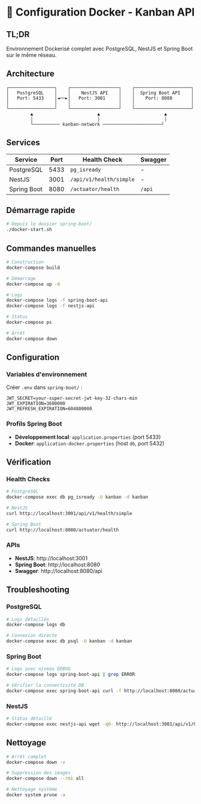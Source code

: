 # 🐳 Configuration Docker - Kanban API

## TL;DR
Environnement Dockerisé complet avec PostgreSQL, NestJS et Spring Boot sur le même réseau.

## Architecture

```
┌─────────────────┐    ┌──────────────────┐    ┌─────────────────────┐
│   PostgreSQL    │    │    NestJS API    │    │  Spring Boot API    │
│   Port: 5433    │◄──►│   Port: 3001     │    │    Port: 8080       │
│                 │    │                  │    │                     │
└─────────────────┘    └──────────────────┘    └─────────────────────┘
         ▲                        ▲                        ▲
         │                        │                        │
         └────────── kanban-network ──────────────────────┘
```

## Services

| Service | Port | Health Check | Swagger |
|---------|------|--------------|---------|
| PostgreSQL | 5433 | `pg_isready` | - |
| NestJS | 3001 | `/api/v1/health/simple` | - |
| Spring Boot | 8080 | `/actuator/health` | `/api` |

## Démarrage rapide

```bash
# Depuis le dossier spring-boot/
./docker-start.sh
```

## Commandes manuelles

```bash
# Construction
docker-compose build

# Démarrage
docker-compose up -d

# Logs
docker-compose logs -f spring-boot-api
docker-compose logs -f nestjs-api

# Status
docker-compose ps

# Arrêt
docker-compose down
```

## Configuration

### Variables d'environnement

Créer `.env` dans `spring-boot/` :

```env
JWT_SECRET=your-super-secret-jwt-key-32-chars-min
JWT_EXPIRATION=3600000
JWT_REFRESH_EXPIRATION=604800000
```

### Profils Spring Boot

- **Développement local**: `application.properties` (port 5433)
- **Docker**: `application-docker.properties` (host `db`, port 5432)

## Vérification

### Health Checks

```bash
# PostgreSQL
docker-compose exec db pg_isready -U kanban -d kanban

# NestJS
curl http://localhost:3001/api/v1/health/simple

# Spring Boot
curl http://localhost:8080/actuator/health
```

### APIs

- **NestJS**: http://localhost:3001
- **Spring Boot**: http://localhost:8080
- **Swagger**: http://localhost:8080/api

## Troubleshooting

### PostgreSQL
```bash
# Logs détaillés
docker-compose logs db

# Connexion directe
docker-compose exec db psql -U kanban -d kanban
```

### Spring Boot
```bash
# Logs avec niveau DEBUG
docker-compose logs spring-boot-api | grep ERROR

# Vérifier la connectivité DB
docker-compose exec spring-boot-api curl -f http://localhost:8080/actuator/health
```

### NestJS
```bash
# Status détaillé
docker-compose exec nestjs-api wget -qO- http://localhost:3001/api/v1/health/simple
```

## Nettoyage

```bash
# Arrêt complet
docker-compose down -v

# Suppression des images
docker-compose down --rmi all

# Nettoyage système
docker system prune -a
```
